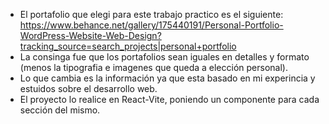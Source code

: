 - El portafolio que elegi para este trabajo practico es el siguiente: https://www.behance.net/gallery/175440191/Personal-Portfolio-WordPress-Website-Web-Design?tracking_source=search_projects|personal+portfolio
- La consinga fue que los portafolios sean iguales en detalles y formato (menos la tipografia e imagenes que queda a elección personal).
- Lo que cambia es la información ya que esta basado en mi experincia y estuidos sobre el desarrollo web.
- El proyecto lo realice en React-Vite, poniendo un componente para cada sección del mismo.

